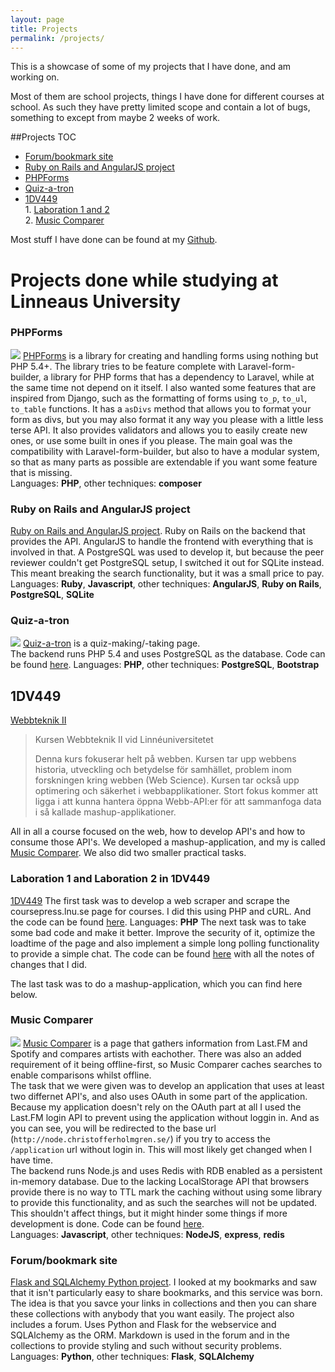 ```yaml
---
layout: page
title: Projects
permalink: /projects/
---
```


This is a showcase of some of my projects that I have done, and am working on.

Most of them are school projects, things I have done for different courses at school. As such they have pretty limited scope and contain a lot of bugs, something to except from maybe 2 weeks of work.

##Projects TOC
* [Forum/bookmark site](#forumbookmark-site)
* [Ruby on Rails and AngularJS project](#ruby-on-rails-and-angularjs-project)
* [PHPForms](#phpforms)  
* [Quiz-a-tron](#quiz-a-tron)  
* [1DV449](#dv449)  
		1. [Laboration 1 and 2](#laboration-1-and-laboration-2-in-1dv449)  
		2. [Music Comparer](#music-comparer)  


Most stuff I have done can be found at my [Github](https://github.com/Ravengenocide).

# Projects done while studying at Linneaus University

### PHPForms
![](http://puu.sh/hwgxm/3331394ca1.png)
[PHPForms](https://github.com/Ravengenocide/PHPForms) is a library for creating and handling forms using nothing but PHP 5.4+.
The library tries to be feature complete with Laravel-form-builder, a library for PHP forms that has a dependency to Laravel, while at the same time not depend on it itself.
I also wanted some features that are inspired from Django, such as the formatting of forms using ```to_p```, ```to_ul```, ```to_table``` functions. It has a ```asDivs``` method that allows you to format your form as divs, but you may also format it any way you please with a little less terse API.
It also provides validators and allows you to easily create new ones, or use some built in ones if you please.
The main goal was the compatibility with Laravel-form-builder, but also to have a modular system, so that as many parts as possible are extendable if you want some feature that is missing.  
Languages: **PHP**, other techniques: **composer**

### Ruby on Rails and AngularJS project
[Ruby on Rails and AngularJS project](https://github.com/Ravengenocide/ch222kv_1dv450_kod). Ruby on Rails on the backend that provides the API. AngularJS to handle the frontend with everything that is involved in that. A PostgreSQL was used to develop it, but because the peer reviewer couldn't get PostgreSQL setup, I switched it out for SQLite instead. This meant breaking the search functionality, but it was a small price to pay.
Languages: **Ruby**, **Javascript**, other techniques: **AngularJS**, **Ruby on Rails**, **PostgreSQL**, **SQLite**

### Quiz-a-tron
![](http://puu.sh/hw9jo/a263d10ed3.png)
[Quiz-a-tron](http://www.christofferholmgren.se/PHP-project/) is a quiz-making/-taking page.  
The backend runs PHP 5.4 and uses PostgreSQL as the database.
Code can be found [here](https://github.com/Ravengenocide/PHP-project).
Languages: **PHP**, other techniques: **PostgreSQL**, **Bootstrap**

## 1DV449
[Webbteknik II](http://coursepress.lnu.se/kurs/webbteknik-ii/)  

>Kursen Webbteknik II vid Linnéuniversitetet
>
>Denna kurs fokuserar helt på webben. Kursen tar upp webbens historia, utveckling och betydelse för samhället, problem inom forskningen kring webben (Web Science). Kursen tar också upp optimering och säkerhet i webbapplikationer. Stort fokus kommer att ligga i att kunna hantera öppna Webb-API:er för att sammanfoga data i så kallade mashup-applikationer.

All in all a course focused on the web, how to develop API's and how to consume those API's. We developed a mashup-application, and my is called [Music Comparer](#music-comparer). We also did two smaller practical tasks.  

### Laboration 1 and Laboration 2 in 1DV449
[1DV449](https://github.com/Ravengenocide/1DV449_ch222kv)
The first task was to develop a web scraper and scrape the coursepress.lnu.se page for courses. I did this using PHP and cURL. And the code can be found [here](https://github.com/Ravengenocide/1DV449_ch222kv/tree/master/Laboration-1).
Languages: **PHP**
The next task was to take some bad code and make it better. Improve the security of it, optimize the loadtime of the page and also implement a simple long polling functionality to provide a simple chat. The code can be found [here](https://github.com/Ravengenocide/1DV449_ch222kv/tree/master/Laboration-2) with all the notes of changes that I did. 

The last task was to do a mashup-application, which you can find here below.

### Music Comparer
![](http://puu.sh/hw8YH/b269aab478.png)
[Music Comparer](http://node.christofferholmgren.se/) is a page that gathers information from Last.FM and Spotify and compares artists with eachother. There was also an added requirement of it being offline-first, so Music Comparer caches searches to enable comparisons whilst offline.   
The task that we were given was to develop an application that uses at least two differnet API's, and also uses OAuth in some part of the application.  
Because my application doesn't rely on the OAuth part at all I used the Last.FM login API to prevent using the application without loggin in. And as you can see, you will be redirected to the base url (```http://node.christofferholmgren.se/```) if you try to access the ```/application``` url without login in. This will most likely get changed when I have time.  
The backend runs Node.js and uses Redis with RDB enabled as a persistent in-memory database. 
Due to the lacking LocalStorage API that browsers provide there is no way to TTL mark the caching without using some library to provide this functionality, and as such the searches will not be updated. This shouldn't affect things, but it might hinder some things if more development is done.
Code can be found [here](https://github.com/Ravengenocide/Webbteknik_II_Projekt).   
Languages: **Javascript**, other techniques: **NodeJS**, **express**, **redis**

### Forum/bookmark site
[Flask and SQLAlchemy Python project](https://github.com/Ravengenocide/individuellt_mjukvaruprojekt). I looked at my bookmarks and saw that it isn't particularly easy to share bookmarks, and this service was born. The idea is that you savce your links in collections and then you can share these collections with anybody that you want easily. The project also includes a forum. Uses Python and Flask for the webservice and SQLAlchemy as the ORM. Markdown is used in the forum and in the collections to provide styling and such without security problems.  
Languages: **Python**, other techniques: **Flask**, **SQLAlchemy**